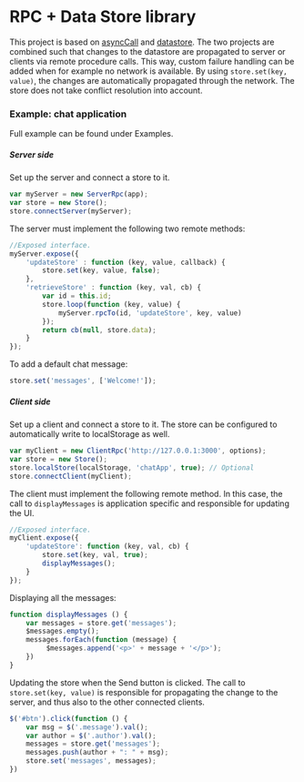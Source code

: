 # RPC + Data Store library

This project is based on [asyncCall][asyncCall] and [datastore][datastore].
The two projects are combined such that changes to the datastore are propagated to server or clients via remote procedure calls. This way, custom failure handling can be added when for example no network is available. 
By using `store.set(key, value)`, the changes are automatically propagated through the network. The store does not take conflict resolution into account.

### Example: chat application
Full example can be found under Examples.
##### Server side
Set up the server and connect a store to it.
```javascript
var myServer = new ServerRpc(app);
var store = new Store();
store.connectServer(myServer);
```
The server must implement the following two remote methods:
```javascript
//Exposed interface.
myServer.expose({
    'updateStore' : function (key, value, callback) {
        store.set(key, value, false);
    },
    'retrieveStore' : function (key, val, cb) {
        var id = this.id;
        store.loop(function (key, value) {
            myServer.rpcTo(id, 'updateStore', key, value)
        });
        return cb(null, store.data);
    }
});
```
To add a default chat message:
```javascript
store.set('messages', ['Welcome!']);
```
##### Client side

Set up a client and connect a store to it. The store can be configured to automatically write to localStorage as well.
```javascript
var myClient = new ClientRpc('http://127.0.0.1:3000', options);
var store = new Store();
store.localStore(localStorage, 'chatApp', true); // Optional
store.connectClient(myClient);
```

The client must implement the following remote method. In this case, the call to `displayMessages` is application specific and responsible for updating the UI.
```javascript
//Exposed interface.
myClient.expose({
    'updateStore': function (key, val, cb) {
        store.set(key, val, true);
        displayMessages();
    }
});
```
Displaying all the messages:
```javascript
function displayMessages () {
    var messages = store.get('messages');
    $messages.empty();
    messages.forEach(function (message) {
         $messages.append('<p>' + message + '</p>');
    })
}
```
Updating the store when the Send button is clicked. The call to `store.set(key, value)` is responsible for propagating the change to the server, and thus also to the other connected clients.
```javascript
$('#btn').click(function () {
    var msg = $('.message').val();
    var author = $('.author').val();
    messages = store.get('messages');
    messages.push(author + ": " + msg);
    store.set('messages', messages);
})
```


   [asyncCall]: <https://github.com/dielc/asyncCall.js>
   [datastore]: <https://github.com/bredele/datastore>
  


